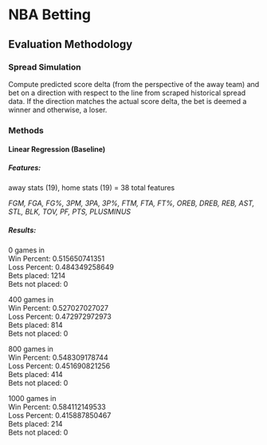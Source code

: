 # NBA Betting

## Evaluation Methodology

### Spread Simulation

Compute predicted score delta (from the perspective of the away team) and bet on a direction with respect to the line
from scraped historical spread data. If the direction matches the actual score delta, the bet is deemed a winner and
otherwise, a loser.

### Methods

#### Linear Regression (Baseline)

##### Features:

away stats (19), home stats (19) = 38 total features

*FGM, FGA, FG%, 3PM, 3PA, 3P%, FTM, FTA, FT%, OREB, DREB, REB, AST, STL, BLK, TOV, PF, PTS, PLUSMINUS*

##### Results:
0 games in  
Win Percent: 0.515650741351  
Loss Percent: 0.484349258649  
Bets placed: 1214  
Bets not placed: 0  

400 games in  
Win Percent: 0.527027027027  
Loss Percent: 0.472972972973  
Bets placed: 814  
Bets not placed: 0  

800 games in  
Win Percent: 0.548309178744  
Loss Percent: 0.451690821256  
Bets placed: 414  
Bets not placed: 0

1000 games in  
Win Percent: 0.584112149533  
Loss Percent: 0.415887850467  
Bets placed: 214  
Bets not placed: 0
